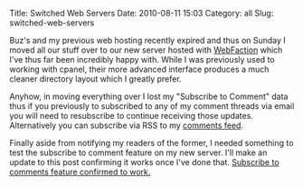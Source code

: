 Title: Switched Web Servers
Date: 2010-08-11 15:03
Category: all
Slug: switched-web-servers

Buz's and my previous web hosting recently expired and thus on Sunday I
moved all our stuff over to our new server hosted with [WebFaction][]
which I've thus far been incredibly happy with. While I was previously
used to working with cpanel, their more advanced interface produces a
much cleaner directory layout which I greatly prefer.

Anyhow, in moving everything over I lost my "Subscribe to Comment" data
thus if you previously to subscribed to any of my comment threads via
email you will need to resubscribe to continue receiving those updates.
Alternatively you can subscribe via RSS to my [comments feed][].

Finally aside from notifying my readers of the former, I needed
something to test the subscribe to comment feature on my new server.
I'll make an update to this post confirming it works once I've done
that. <ins datetime="2010-08-11T22:46:50+00:00">Subscribe to comments
feature confirmed to work.</ins>

  [WebFaction]: http://www.webfaction.com/?affiliate=bbz
  [comments feed]: /comments/feed
